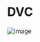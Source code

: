 # DVC

![image](https://user-images.githubusercontent.com/61529697/229410447-23d48963-fd8a-4038-97ed-4c72fdd7c822.png)
